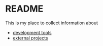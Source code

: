 # README

This is my place to collect information about
 - [development tools](development)
 - [external projects](external_projects)